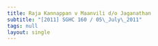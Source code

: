 ```yaml
---
title: Raja Kannappan v Maanvili d/o Jaganathan
subtitle: "[2011] SGHC 160 / 05\_July\_2011"
tags: null
layout: single
---
```


